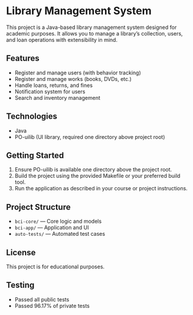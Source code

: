 # Library Management System

This project is a Java-based library management system designed for academic purposes. It allows you to manage a library’s collection, users, and loan operations with extensibility in mind.

## Features
- Register and manage users (with behavior tracking)
- Register and manage works (books, DVDs, etc.)
- Handle loans, returns, and fines
- Notification system for users
- Search and inventory management

## Technologies
- Java
- PO-uilib (UI library, required one directory above project root)

## Getting Started
1. Ensure PO-uilib is available one directory above the project root.
2. Build the project using the provided Makefile or your preferred build tool.
3. Run the application as described in your course or project instructions.

## Project Structure
- `bci-core/` — Core logic and models
- `bci-app/` — Application and UI
- `auto-tests/` — Automated test cases

## License
This project is for educational purposes.

## Testing

- Passed all public tests
- Passed 96.17% of private tests

